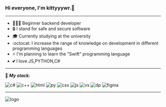 ### Hi everyone, I'm kittyyywr.💫
___

- 👨🏻‍💻 Beginner backend developer
- 🔒 I stand for safe and secure software
- 🎓 Currently studying at the university
- :octocat: I increase the range of knowledge on development in different programming languages
- ⚡ I'm planning to learn the "Swift" programming language
- :two_hearts: I love JS,PYTHON,C#
___

:briefcase: ***My stack:***

![c#](https://github.com/kiddingtrust/kiddingtrust/blob/main/ico/2.png) ![c++](https://github.com/kiddingtrust/kiddingtrust/blob/main/ico/1.png)
![html](https://github.com/kiddingtrust/kiddingtrust/blob/main/ico/6.png) ![py](https://github.com/kiddingtrust/kiddingtrust/blob/main/ico/8.png)
![css](https://github.com/kiddingtrust/kiddingtrust/blob/main/ico/3.png) ![js](https://github.com/kiddingtrust/kiddingtrust/blob/main/ico/7.png)
![vs](https://github.com/kiddingtrust/kiddingtrust/blob/main/ico/9.png) ![dp](https://github.com/kiddingtrust/kiddingtrust/blob/main/ico/4.png)
![figma](https://github.com/kiddingtrust/kiddingtrust/blob/main/ico/5.png)
___
![logo](https://raw.githubusercontent.com/kiddingtrust/kiddingtrust/main/ico/banner.jpg)
